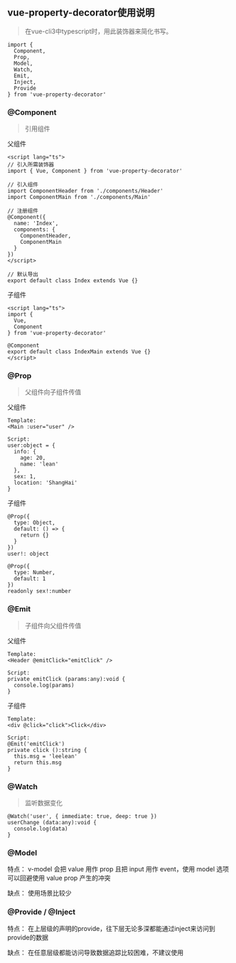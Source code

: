 ## vue-property-decorator使用说明
> 在vue-cli3中typescript时，用此装饰器来简化书写。
```
import {
  Component,
  Prop,
  Model,
  Watch,
  Emit,
  Inject,
  Provide
} from 'vue-property-decorator'
```

### @Component
> 引用组件

父组件
```
<script lang="ts">
// 引入所需装饰器
import { Vue, Component } from 'vue-property-decorator'

// 引入组件
import ComponentHeader from './components/Header'
import ComponentMain from './components/Main'

// 注册组件
@Component({
  name: 'Index',
  components: {
    ComponentHeader,
    ComponentMain
  }
})
</script>

// 默认导出
export default class Index extends Vue {}
```

子组件
```
<script lang="ts">
import {
  Vue,
  Component
} from 'vue-property-decorator'

@Component
export default class IndexMain extends Vue {}
</script>
```

### @Prop
> 父组件向子组件传值

父组件
```
Template:
<Main :user="user" />

Script:
user:object = {
  info: {
    age: 20,
    name: 'lean'
  },
  sex: 1,
  location: 'ShangHai'
}
```

子组件
```
@Prop({
  type: Object,
  default: () => {
    return {}
  }
})
user!: object

@Prop({
  type: Number,
  default: 1
})
readonly sex!:number
```
### @Emit
> 子组件向父组件传值

父组件
```
Template:
<Header @emitClick="emitClick" />

Script:
private emitClick (params:any):void {
  console.log(params)
}
```
子组件
```
Template:
<div @click="click">Click</div>

Script:
@Emit('emitClick')
private click ():string {
  this.msg = 'leelean'
  return this.msg
}
```

### @Watch
> 监听数据变化
```
@Watch('user', { immediate: true, deep: true })
userChange (data:any):void {
  console.log(data)
}
```
### @Model

特点：
v-model 会把 value 用作 prop 且把 input 用作 event，使用 model 选项可以回避使用 value prop 产生的冲突

缺点：
使用场景比较少

### @Provide / @Inject

特点：
在上层级的声明的provide，往下层无论多深都能通过inject来访问到provide的数据

缺点：
在任意层级都能访问导致数据追踪比较困难，不建议使用